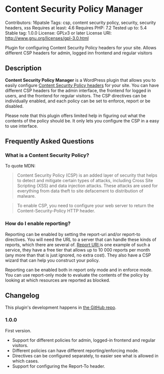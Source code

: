 # Content Security Policy Manager
Contributors: 16patsle
Tags: csp, content security policy, security, security headers, xss
Requires at least: 4.6
Requires PHP: 7.2
Tested up to: 5.4
Stable tag: 1.0.0
License: GPLv3 or later
License URI: <http://www.gnu.org/licenses/gpl-3.0.html>

Plugin for configuring Content Security Policy headers for your site. Allows different CSP headers for admin, logged inn frontend and regular visitors

## Description

**Content Security Policy Manager** is a WordPress plugin that allows you to easily configure [Content Security Policy headers](https://developer.mozilla.org/en-US/docs/Web/HTTP/CSP) for your site. You can have different CSP headers for the admin interface, the frontend for logged in users, and the frontend for regular visitors. The CSP directives can be individually enabled, and each policy can be set to enforce, report or be disabled.

Please note that this plugin offers limited help in figuring out what the contents of the policy should be. It only lets you configure the CSP in a easy to use interface.

## Frequently Asked Questions

### What is a Content Security Policy?
To quote MDN:

> Content Security Policy (CSP) is an added layer of security that helps to detect and mitigate certain types of attacks, including Cross Site Scripting (XSS) and data injection attacks. These attacks are used for everything from data theft to site defacement to distribution of malware.

> To enable CSP, you need to configure your web server to return the Content-Security-Policy HTTP header.

### How do I enable reporting?
Reporting can be enabled by setting the report-uri and/or report-to directives. You will need the URL to a server that can handle these kinds of reports, which there are several of. [Report URI ](https://report-uri.com/) is one example of such a service, they have a free tier that allows up to 10 000 reports per month (any more than that is just ignored, no extra cost). They also have a CSP wizard that can help you construct your policy.

Reporting can be enabled both in report only mode and in enforce mode. You can use report-only mode to evaluate the contents of the policy by looking at which resources are reported as blocked.

## Changelog

This plugin's development happens in [the GitHub repo](https://github.com/16patsle/wordpress-csp-manager). 

### 1.0.0

First version.

- Support for different policies for admin, logged-in frontend and regular visitors.
- Different policies can have different reporting/enforcing mode.
- Directives can be configured separately, to easier see what is allowed in which cases.
- Support for configuring the Report-To header.
